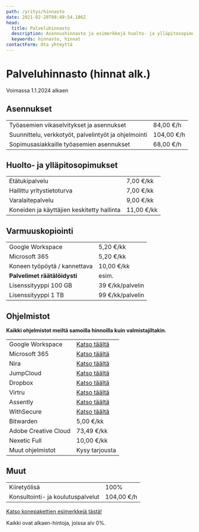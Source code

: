 ```yaml
---
path: /yritys/hinnasto
date: 2021-02-28T08:49:54.186Z
head:
  title: Palveluhinnasto
  description: Asennushinnasto ja esimerkkejä huolto- ja ylläpitosopimusten hinnoista.
  keywords: hinnasto, hinnat
contactForm: Ota yhteyttä
---
```

# Palveluhinnasto (hinnat alk.)

V﻿oimassa 1.1.2024 alkaen

## Asennukset

|                                                      |            |
| ---------------------------------------------------- | ---------- |
| Työasemien vikaselvitykset ja asennukset             | 84,00 €/h  |
| Suunnittelu, verkkotyöt, palvelintyöt ja ohjelmointi | 104,00 €/h |
| ﻿Sopimusasiakkaille työasemien asennukset            | 68,00 €/h  |

## Huolto- ja ylläpitosopimukset

|                                            |            |
| ------------------------------------------ | ---------- |
| Etätukipalvelu                             | 7,00 €/kk  |
| Hallittu yritystietoturva                  | 7,00 €/kk  |
| Varalaitepalvelu                           | 9,00 €/kk  |
| Koneiden ja käyttäjien keskitetty hallinta | 11,00 €/kk |

## Varmuuskopiointi

|                              |                  |
| ---------------------------- | ---------------- |
| Google Workspace             | 5,20 €/kk        |
| ﻿Microsoft 365               | 5,20 €/kk        |
| Koneen työpöytä / kannettava | 10,00 €/kk       |
| **Palvelimet räätälöidysti** | esim.            |
| ﻿Lisenssityyppi 100 GB       | 39 €/kk/palvelin |
| ﻿Lisenssityyppi 1 TB         | 99 €/kk/palvelin |

## Ohjelmistot

**K﻿aikki ohjelmistot meiltä samoilla hinnoilla kuin valmistajiltakin.**

|                       |                                                                 |
| --------------------- | --------------------------------------------------------------- |
| Google Workspace      | [Katso täältä](https://www.tdp.fi/ohjelmistot/google-workspace) |
| Microsoft 365         | [Katso täältä](https://www.tdp.fi/ohjelmistot/microsoft-365)    |
| Nira                  | [Katso täältä](https://www.tdp.fi/ohjelmistot/nira)             |
| JumpCloud             | [Katso täältä](https://www.tdp.fi/ohjelmistot/jumpcloud)        |
| Dropbox               | [Katso täältä](https://www.tdp.fi/ohjelmistot/dropbox)          |
| ﻿Virtru               | [Katso täältä](https://www.tdp.fi/ohjelmistot/virtru)           |
| ﻿Assently             | [Katso täältä](https://www.tdp.fi/ohjelmistot/assently)         |
| ﻿WithSecure           | [Katso täältä](https://www.tdp.fi/ohjelmistot/withsecure)       |
| ﻿Bitwarden            | 5,00 €/kk                                                       |
| ﻿Adobe Creative Cloud | 73,49 €/kk                                                      |
| ﻿Nexetic Full         | 10,00 €/kk                                                      |
| ﻿Muut ohjelmistot     | Kysy tarjousta                                                  |

## Muut

|                                    |            |
| ---------------------------------- | ---------- |
| K﻿iiretyölisä                      | 100%       |
| ﻿Konsultointi- ja koulutuspalvelut | 104,00 €/h |

<a href="/tietokone-leasing-esimerkkipaketit">Katso konepakettien esimerkkejä tästä!</a>

Kaikki ovat alkaen-hintoja, joissa alv 0%.